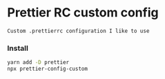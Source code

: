 # Prettier RC custom config

```
Custom .prettierrc configuration I like to use
```

### Install

```bash
yarn add -D prettier
npx prettier-config-custom
```
